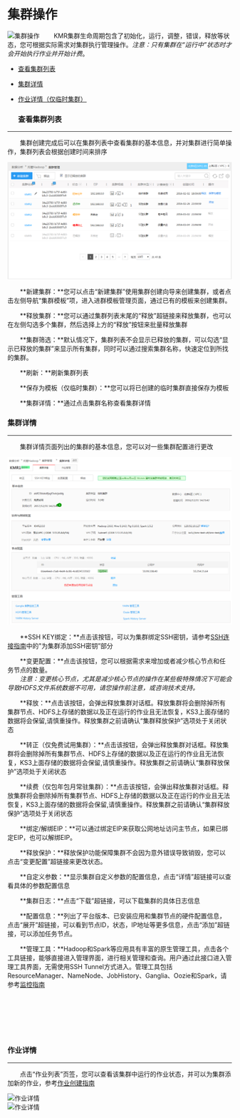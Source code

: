 # 集群操作

![集群操作](http://kmr-bj.ks3-cn-beijing.ksyun.com/doc_pic/jqcz.png)
　　KMR集群生命周期包含了初始化，运行，调整，错误，释放等状态，您可根据实际需求对集群执行管理操作。*注意：只有集群在“运行中”状态时才会开始执行作业并开始计费*。
  
* [查看集群列表](#cha_kan_ji_qun_lie_biao)
 
* [集群详情](#ji_qun_xiang_qing)

* [作业详情（仅临时集群）](#zuo_ye_xiang_qing)



  <h3 name="create_cluster" id="create_cluster">查看集群列表</h3>
  
---



　　集群创建完成后可以在集群列表中查看集群的基本信息，并对集群进行简单操作，集群列表会根据创建时间来排序
  
  ![](jqlb.png)
  
 　　**新建集群：**您可以点击“新建集群”使用集群创建向导来创建集群，或者点击左侧导航“集群模板”项，进入进群模板管理页面，通过已有的模板来创建集群。
   
   　　**释放集群：**您可以通过集群列表末尾的“释放”超链接来释放集群，也可以在左侧勾选多个集群，然后选择上方的“释放”按钮来批量释放集群
     
　　**集群筛选：**默认情况下，集群列表不会显示已释放的集群，可以勾选“显示已释放的集群”来显示所有集群，同时可以通过搜索集群名称，快速定位到所找的集群。
  
　　**刷新：**刷新集群列表
    
　　**保存为模板（仅临时集群）：**您可以将已创建的临时集群直接保存为模板 
  
　　**集群详情：**通过点击集群名称查看集群详情
  
  
  

  <h3 name="ji_qun_ji_ben_xin_xi" id="ji_qun_ji_ben_xin_xi">集群详情</h3>
  
---

　　集群详情页面列出的集群的基本信息，您可以对一些集群配置进行更改

![集群详情](jqxq.png)


　　**SSH KEY绑定：**点击该按钮，可以为集群绑定SSH密钥，请参考[SSH连接指南](sshlian_jie_zhi_nan.md)中的"为集群添加SSH密钥”部分
  
　　**变更配置：**点击该按钮，您可以根据需求来增加或者减少核心节点和任务节点的数量。<br>
　　*注意：变更核心节点，尤其是减少核心节点的操作在某些极特殊情况下可能会导致HDFS文件系统数据不可用，请您操作前注意，或咨询技术支持。*
  
　　**释放：**点击该按钮，会弹出释放集群对话框。释放集群将会删除掉所有集群节点、HDFS上存储的数据以及正在运行的作业且无法恢复，KS3上面存储的数据将会保留,请慎重操作。释放集群之前请确认“集群释放保护”选项处于关闭状态
  
　　**转正（仅免费试用集群）：**点击该按钮，会弹出释放集群对话框。释放集群将会删除掉所有集群节点、HDFS上存储的数据以及正在运行的作业且无法恢复，KS3上面存储的数据将会保留,请慎重操作。释放集群之前请确认“集群释放保护”选项处于关闭状态
  
　　**续费（仅包年包月常驻集群）：**点击该按钮，会弹出释放集群对话框。释放集群将会删除掉所有集群节点、HDFS上存储的数据以及正在运行的作业且无法恢复，KS3上面存储的数据将会保留,请慎重操作。释放集群之前请确认“集群释放保护”选项处于关闭状态
 
　　**绑定/解绑EIP：**可以通过绑定EIP来获取公网地址访问主节点，如果已绑定EIP，也可以解绑EIP。
  
　　**释放保护：**释放保护功能保障集群不会因为意外错误导致销毁，您可以点击“变更配置”超链接来更改状态。
  
　　**自定义参数：**显示集群自定义参数的配置信息，点击“详情”超链接可以查看具体的参数配置信息
  
　　**集群日志：**点击“下载”超链接，可以下载集群的具体日志信息
  
　　**配置信息：**列出了平台版本、已安装应用和集群节点的硬件配置信息，点击“展开”超链接，可以看到节点ID，状态，IP地址等更多信息，点击“添加”超链接，可以添加任务节点。
  
　　**管理工具：**Hadoop和Spark等应用具有丰富的原生管理工具，点击各个工具链接，能够直接进入管理界面，进行相关管理和查询。用户通过此接口进入管理工具界面，无需使用SSH Tunnel方式进入。管理工具包括ResourceManager、NameNode、JobHistory、Ganglia、Oozie和Spark，请参考[监控指南](jian_kong_zhi_nan.md)
  
　
  
　

　　
  
  
   <h3 name="zuo_ye_xiang_qing" id="zuo_ye_xiang_qing">作业详情</h3>
  
---

　　点击“作业列表”页签，您可以查看该集群中运行的作业状态，并可以为集群添加新的作业，参考[作业创建指南](zuo_ye_chuang_jian_zhi_nan.md)
  
  ![作业详情](http://kmr-bj.ks3-cn-beijing.ksyun.com/doc_pic/zyxq.png)  
  ![作业详情](http://kmr-bj.ks3-cn-beijing.ksyun.com/doc_pic/zyxq1.png)
